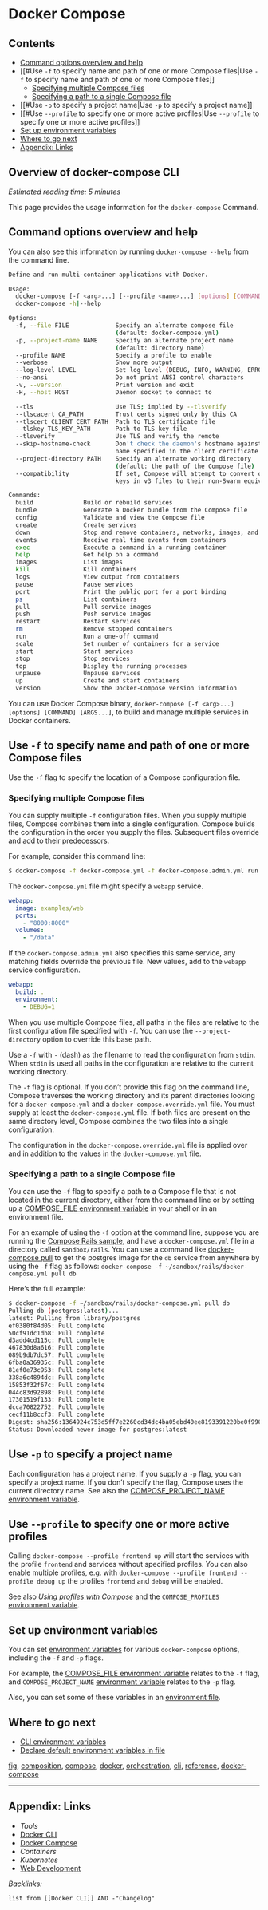 # Docker Compose

## Contents

* [Command options overview and help](Docker%20Compose.md#command-options-overview-and-help)
* \[\[\#Use `-f` to specify name and path of one or more Compose files|Use `-f` to specify name and path of one or more Compose files\]\]
  * [Specifying multiple Compose files](Docker%20Compose.md#specifying-multiple-compose-files)
  * [Specifying a path to a single Compose file](Docker%20Compose.md#specifying-a-path-to-a-single-compose-file)
* \[\[\#Use `-p` to specify a project name|Use `-p` to specify a project name\]\]
* \[\[\#Use `--profile` to specify one or more active profiles|Use `--profile` to specify one or more active profiles\]\]
* [Set up environment variables](Docker%20Compose.md#set-up-environment-variables)
* [Where to go next](Docker%20Compose.md#where-to-go-next)
* [Appendix: Links](Docker%20Compose.md#appendix-links)

## Overview of docker-compose CLI

*Estimated reading time: 5 minutes*

This page provides the usage information for the `docker-compose` Command.

## Command options overview and help

You can also see this information by running `docker-compose --help` from the command line.

````bash
Define and run multi-container applications with Docker.

Usage:
  docker-compose [-f <arg>...] [--profile <name>...] [options] [COMMAND] [ARGS...]
  docker-compose -h|--help

Options:
  -f, --file FILE             Specify an alternate compose file
                              (default: docker-compose.yml)
  -p, --project-name NAME     Specify an alternate project name
                              (default: directory name)
  --profile NAME              Specify a profile to enable
  --verbose                   Show more output
  --log-level LEVEL           Set log level (DEBUG, INFO, WARNING, ERROR, CRITICAL)
  --no-ansi                   Do not print ANSI control characters
  -v, --version               Print version and exit
  -H, --host HOST             Daemon socket to connect to

  --tls                       Use TLS; implied by --tlsverify
  --tlscacert CA_PATH         Trust certs signed only by this CA
  --tlscert CLIENT_CERT_PATH  Path to TLS certificate file
  --tlskey TLS_KEY_PATH       Path to TLS key file
  --tlsverify                 Use TLS and verify the remote
  --skip-hostname-check       Don't check the daemon's hostname against the
                              name specified in the client certificate
  --project-directory PATH    Specify an alternate working directory
                              (default: the path of the Compose file)
  --compatibility             If set, Compose will attempt to convert deploy
                              keys in v3 files to their non-Swarm equivalent

Commands:
  build              Build or rebuild services
  bundle             Generate a Docker bundle from the Compose file
  config             Validate and view the Compose file
  create             Create services
  down               Stop and remove containers, networks, images, and volumes
  events             Receive real time events from containers
  exec               Execute a command in a running container
  help               Get help on a command
  images             List images
  kill               Kill containers
  logs               View output from containers
  pause              Pause services
  port               Print the public port for a port binding
  ps                 List containers
  pull               Pull service images
  push               Push service images
  restart            Restart services
  rm                 Remove stopped containers
  run                Run a one-off command
  scale              Set number of containers for a service
  start              Start services
  stop               Stop services
  top                Display the running processes
  unpause            Unpause services
  up                 Create and start containers
  version            Show the Docker-Compose version information
````

You can use Docker Compose binary, `docker-compose [-f <arg>...] [options] [COMMAND] [ARGS...]`, to build and manage multiple services in Docker containers.

## Use `-f` to specify name and path of one or more Compose files

Use the `-f` flag to specify the location of a Compose configuration file.

### Specifying multiple Compose files

You can supply multiple `-f` configuration files. When you supply multiple files, Compose combines them into a single configuration. Compose builds the configuration in the order you supply the files. Subsequent files override and add to their predecessors.

For example, consider this command line:

````bash
$ docker-compose -f docker-compose.yml -f docker-compose.admin.yml run backup_db
````

The `docker-compose.yml` file might specify a `webapp` service.

````yaml
webapp:
  image: examples/web
  ports:
    - "8000:8000"
  volumes:
    - "/data"
````

If the `docker-compose.admin.yml` also specifies this same service, any matching fields override the previous file. New values, add to the `webapp` service configuration.

````yaml
webapp:
  build: .
  environment:
    - DEBUG=1
````

When you use multiple Compose files, all paths in the files are relative to the first configuration file specified with `-f`. You can use the `--project-directory` option to override this base path.

Use a `-f` with `-` (dash) as the filename to read the configuration from `stdin`. When `stdin` is used all paths in the configuration are relative to the current working directory.

The `-f` flag is optional. If you don’t provide this flag on the command line, Compose traverses the working directory and its parent directories looking for a `docker-compose.yml` and a `docker-compose.override.yml` file. You must supply at least the `docker-compose.yml` file. If both files are present on the same directory level, Compose combines the two files into a single configuration.

The configuration in the `docker-compose.override.yml` file is applied over and in addition to the values in the `docker-compose.yml` file.

### Specifying a path to a single Compose file

You can use the `-f` flag to specify a path to a Compose file that is not located in the current directory, either from the command line or by setting up a [COMPOSE\_FILE environment variable](https://docs.docker.com/compose/reference/envvars/#compose_file) in your shell or in an environment file.

For an example of using the `-f` option at the command line, suppose you are running the [Compose Rails sample](https://docs.docker.com/samples/rails/), and have a `docker-compose.yml` file in a directory called `sandbox/rails`. You can use a command like [docker-compose pull](https://docs.docker.com/compose/reference/pull/) to get the postgres image for the `db` service from anywhere by using the `-f` flag as follows: `docker-compose -f ~/sandbox/rails/docker-compose.yml pull db`

Here’s the full example:

````bash
$ docker-compose -f ~/sandbox/rails/docker-compose.yml pull db
Pulling db (postgres:latest)...
latest: Pulling from library/postgres
ef0380f84d05: Pull complete
50cf91dc1db8: Pull complete
d3add4cd115c: Pull complete
467830d8a616: Pull complete
089b9db7dc57: Pull complete
6fba0a36935c: Pull complete
81ef0e73c953: Pull complete
338a6c4894dc: Pull complete
15853f32f67c: Pull complete
044c83d92898: Pull complete
17301519f133: Pull complete
dcca70822752: Pull complete
cecf11b8ccf3: Pull complete
Digest: sha256:1364924c753d5ff7e2260cd34dc4ba05ebd40ee8193391220be0f9901d4e1651
Status: Downloaded newer image for postgres:latest
````

## Use `-p` to specify a project name

Each configuration has a project name. If you supply a `-p` flag, you can specify a project name. If you don’t specify the flag, Compose uses the current directory name. See also the [COMPOSE\_PROJECT\_NAME environment variable](https://docs.docker.com/compose/reference/envvars/#compose_project_name).

## Use `--profile` to specify one or more active profiles

Calling `docker-compose --profile frontend up` will start the services with the profile `frontend` and services without specified profiles. You can also enable multiple profiles, e.g. with `docker-compose --profile frontend --profile debug up` the profiles `frontend` and `debug` will be enabled.

See also [*Using profiles with Compose*](https://docs.docker.com/compose/profiles/) and the [`COMPOSE_PROFILES` environment variable](https://docs.docker.com/compose/reference/envvars/#compose_profiles).

## Set up environment variables

You can set [environment variables](https://docs.docker.com/compose/reference/envvars/) for various `docker-compose` options, including the `-f` and `-p` flags.

For example, the [COMPOSE\_FILE environment variable](https://docs.docker.com/compose/reference/envvars/#compose_file) relates to the `-f` flag, and `COMPOSE_PROJECT_NAME` [environment variable](https://docs.docker.com/compose/reference/envvars/#compose_project_name) relates to the `-p` flag.

Also, you can set some of these variables in an [environment file](https://docs.docker.com/compose/env-file/).

## Where to go next

* [CLI environment variables](https://docs.docker.com/compose/reference/envvars/)
* [Declare default environment variables in file](https://docs.docker.com/compose/env-file/)

[fig](https://docs.docker.com/search/?q=fig), [composition](https://docs.docker.com/search/?q=composition), [compose](https://docs.docker.com/search/?q=compose), [docker](https://docs.docker.com/search/?q=docker), [orchestration](https://docs.docker.com/search/?q=orchestration), [cli](https://docs.docker.com/search/?q=cli), [reference](https://docs.docker.com/search/?q=reference), [docker-compose](https://docs.docker.com/search/?q=docker-compose)

---

## Appendix: Links

* *Tools*
* [Docker CLI](Docker%20CLI.md)
* [Docker Compose](Docker%20Compose.md)
* *Containers*
* *Kubernetes*
* [Web Development](../../../../2-Areas/MOCs/Web%20Development.md)

*Backlinks:*

````dataview
list from [[Docker CLI]] AND -"Changelog"
````

